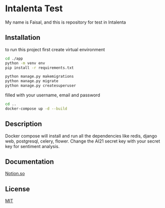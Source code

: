 # Intalenta Test
My name is Faisal, and this is repository for test in Intalenta

## Installation
to run this project first create virtual environment

```bash
cd ./app
python -m venv env
pip install -r requirements.txt

python manage.py makemigrations
python manage.py migrate
python manage.py createsuperuser
```

filled with your username, email and password

``` bash
cd ..
docker-compose up -d --build
```

## Description
Docker compose will install and run all the dependencies like redis, django web, postgresql, celery, flower.
Change the AI21 secret key with your secret key for sentiment analysis.
## Documentation
[Notion.so](https://spectacular-rest-ab6.notion.site/Intalenta-Test-14a17c6f2af280eb946ce0f349024955)

## License

[MIT](https://choosealicense.com/licenses/mit/)
